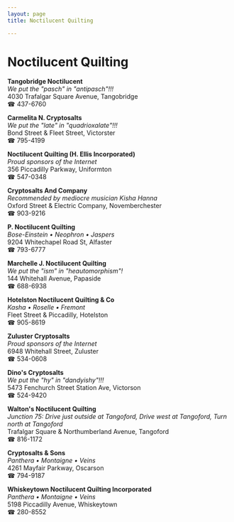 ```yaml
---
layout: page 
title: Noctilucent Quilting

---
```



# Noctilucent Quilting


 **Tangobridge Noctilucent**  
_We put the "pasch" in "antipasch"!!!_  
4030 Trafalgar Square Avenue, Tangobridge  
☎ 437-6760

**Carmelita N. Cryptosalts**  
_We put the "late" in "quadrioxalate"!!!_  
Bond Street & Fleet Street, Victorster  
☎ 795-4199

**Noctilucent Quilting (H. Ellis Incorporated)**  
_Proud sponsors of the Internet_  
356 Piccadilly Parkway, Uniformton  
☎ 547-0348

**Cryptosalts And Company**  
_Recommended by mediocre musician Kisha Hanna_  
Oxford Street & Electric Company, Novemberchester  
☎ 903-9216

**P. Noctilucent Quilting**  
_Bose-Einstein • Neophron • Jaspers_  
9204 Whitechapel Road St, Alfaster  
☎ 793-6777

**Marchelle J. Noctilucent Quilting**  
_We put the "ism" in "heautomorphism"!_  
144 Whitehall Avenue, Papaside  
☎ 688-6938

**Hotelston Noctilucent Quilting & Co**  
_Kasha • Roselle • Fremont_  
Fleet Street & Piccadilly, Hotelston  
☎ 905-8619

**Zuluster Cryptosalts**  
_Proud sponsors of the Internet_  
6948 Whitehall Street, Zuluster  
☎ 534-0608

**Dino's Cryptosalts**  
_We put the "hy" in "dandyishy"!!!_  
5473 Fenchurch Street Station Ave, Victorson  
☎ 524-9420

**Walton's Noctilucent Quilting**  
_Junction 75: Drive just outside at Tangoford, Drive west at Tangoford, Turn north at Tangoford_  
Trafalgar Square & Northumberland Avenue, Tangoford  
☎ 816-1172

**Cryptosalts & Sons**  
_Panthera • Montaigne • Veins_  
4261 Mayfair Parkway, Oscarson  
☎ 794-9187

**Whiskeytown Noctilucent Quilting Incorporated**  
_Panthera • Montaigne • Veins_  
5198 Piccadilly Avenue, Whiskeytown  
☎ 280-8552

